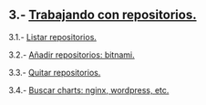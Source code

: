 ## 3.- [Trabajando con repositorios.](https://github.com/mikkgh/helm/blob/main/3.md)

3.1.- [Listar repositorios.](https://github.com/mikkgh/helm/blob/main/3.1.md)

3.2.- [Añadir repositorios: bitnami.](https://github.com/mikkgh/helm/blob/main/3.2.md)

3.3.- [Quitar repositorios.](https://github.com/mikkgh/helm/blob/main/3.3.md)

3.4.- [Buscar charts: nginx, wordpress, etc.](https://github.com/mikkgh/helm/blob/main/3.4.md)
